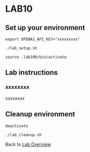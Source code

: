 # LAB10
## Set up your environment
```
export OPENAI_API_KEY="xxxxxxxxx"
```
```
./lab_setup.sh
```
```
source .lab100/bin/activate
```
## Lab instructions
### xxxxxxxx
xxxxxxxx

## Cleanup environment
```
deactivate
```
```
./lab_cleanup.sh
```
Back to [Lab Overview](https://github.com/kubiosec-agentic/agentic-labs/blob/master/README.md#-lab-overview)
